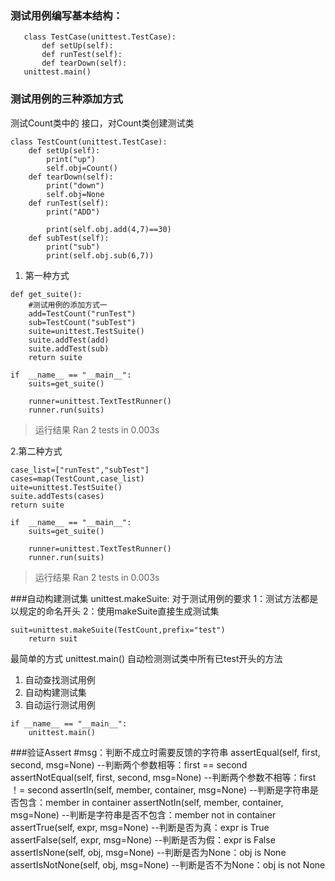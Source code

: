 ### 测试用例编写基本结构：
 ```   
    class TestCase(unittest.TestCase):
        def setUp(self):
        def runTest(self):
        def tearDown(self):
    unittest.main()
 ```   



### 测试用例的三种添加方式
测试Count类中的 接口，对Count类创建测试类
```
class TestCount(unittest.TestCase):
    def setUp(self):
        print("up")
        self.obj=Count()
    def tearDown(self):
        print("down")
        self.obj=None
    def runTest(self):
        print("ADD")

        print(self.obj.add(4,7)==30)
    def subTest(self):
        print("sub")
        print(self.obj.sub(6,7))  
```



1. 第一种方式 
```
def get_suite():
    #测试用例的添加方式一
    add=TestCount("runTest")    
    sub=TestCount("subTest")
    suite=unittest.TestSuite()
    suite.addTest(add)
    suite.addTest(sub)
    return suite

if  __name__ == "__main__":
    suits=get_suite()
   
    runner=unittest.TextTestRunner()
    runner.run(suits)
```
>运行结果
Ran 2 tests in 0.003s

2.第二种方式
```
case_list=["runTest","subTest"]
cases=map(TestCount,case_list)
uite=unittest.TestSuite()
suite.addTests(cases)
return suite

if  __name__ == "__main__":
    suits=get_suite()
   
    runner=unittest.TextTestRunner()
    runner.run(suits)
```
>运行结果
Ran 2 tests in 0.003s



###自动构建测试集
unittest.makeSuite:
对于测试用例的要求
1：测试方法都是以规定的命名开头
2：使用makeSuite直接生成测试集
```
suit=unittest.makeSuite(TestCount,prefix="test")
    return suit

```
最简单的方式
unittest.main()
自动检测测试类中所有已test开头的方法
1. 自动查找测试用例
2. 自动构建测试集
3. 自动运行测试用例
```
if __name__ == "__main__":
    unittest.main()

```

###验证Assert
 #msg：判断不成立时需要反馈的字符串
assertEqual(self, first, second, msg=None)
--判断两个参数相等：first == second
assertNotEqual(self, first, second, msg=None)
--判断两个参数不相等：first ！= second
assertIn(self, member, container, msg=None)
--判断是字符串是否包含：member in container
assertNotIn(self, member, container, msg=None)
--判断是字符串是否不包含：member not in container
assertTrue(self, expr, msg=None)
--判断是否为真：expr is True
assertFalse(self, expr, msg=None)
--判断是否为假：expr is False
assertIsNone(self, obj, msg=None)
--判断是否为None：obj is None
assertIsNotNone(self, obj, msg=None)
--判断是否不为None：obj is not None
